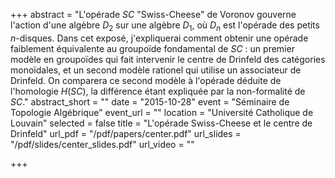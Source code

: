 +++
abstract = "L'opérade $SC$ \"Swiss-Cheese\" de Voronov gouverne l'action d'une algèbre $D_2$ sur une algèbre $D_1$, où $D_n$ est l'opérade des petits $n$-disques. Dans cet exposé, j'expliquerai comment obtenir une opérade faiblement équivalente au groupoïde fondamental de $SC$ : un premier modèle en groupoïdes qui fait intervenir le centre de Drinfeld des catégories monoïdales, et un second modèle rationel qui utilise un associateur de Drinfeld. On comparera ce second modèle à l'opérade déduite de l'homologie $H(SC)$, la différence étant expliquée par la non-formalité de $SC$."
abstract_short = ""
date = "2015-10-28"
event = "Séminaire de Topologie Algébrique"
event_url = ""
location = "Université Catholique de Louvain"
selected = false
title = "L'opérade Swiss-Cheese et le centre de Drinfeld"
url_pdf = "/pdf/papers/center.pdf"
url_slides = "/pdf/slides/center_slides.pdf"
url_video = ""

+++
